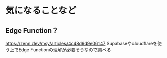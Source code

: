 # 気になることなど

## Edge Function？
https://zenn.dev/msy/articles/4c48d9d9e06147
Supabaseやcloudflareを使う上でEdge Functionの理解が必要そうなので調べる
